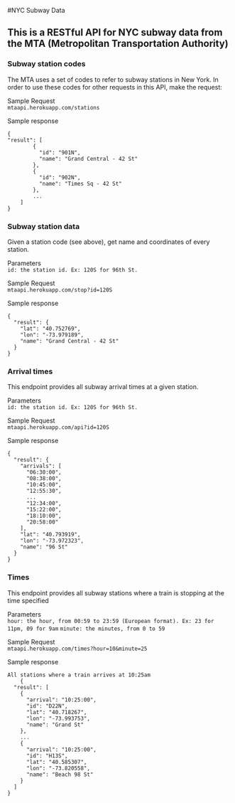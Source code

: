 #NYC Subway Data

## This is a RESTful API for NYC subway data from the MTA (Metropolitan Transportation Authority)

### Subway station codes
The MTA uses a set of codes to refer to subway stations in New York. In order to use these codes for other requests in this API, make the request:

Sample Request  
`mtaapi.herokuapp.com/stations`

Sample response
```
{ 
"result": [
	    {
	      "id": "901N", 
	      "name": "Grand Central - 42 St"
	    }, 
	    {
	      "id": "902N", 
	      "name": "Times Sq - 42 St"
	    }, 
	    ...
	]
}
```

### Subway station data
Given a station code (see above), get name and coordinates of every station.

Parameters  
`id: the station id. Ex: 120S for 96th St.`

Sample Request  
`mtaapi.herokuapp.com/stop?id=120S`

Sample response
```
{
  "result": {
    "lat": "40.752769", 
    "lon": "-73.979189", 
    "name": "Grand Central - 42 St"
  }
}
```

### Arrival times

This endpoint provides all subway arrival times at a given station.

Parameters  
`id: the station id. Ex: 120S for 96th St.`

Sample Request  
`mtaapi.herokuapp.com/api?id=120S`

Sample response
```
{
  "result": {
    "arrivals": [
      "06:30:00", 
      "08:38:00", 
      "10:45:00", 
      "12:55:30", 
      ...
      "12:34:00", 
      "15:22:00", 
      "18:10:00", 
      "20:58:00"
    ], 
    "lat": "40.793919", 
    "lon": "-73.972323", 
    "name": "96 St"
  }
}
```

### Times

This endpoint provides all subway stations where a train is stopping at the time specified

Parameters  
`hour: the hour, from 00:59 to 23:59 (European format). Ex: 23 for 11pm, 09 for 9am`
`minute: the minutes, from 0 to 59`

Sample Request  
`mtaapi.herokuapp.com/times?hour=10&minute=25`

Sample response
```
All stations where a train arrives at 10:25am
	{
  "result": [
    {
      "arrival": "10:25:00", 
      "id": "D22N", 
      "lat": "40.718267", 
      "lon": "-73.993753", 
      "name": "Grand St"
    }, 
    ...
    {
      "arrival": "10:25:00", 
      "id": "H13S", 
      "lat": "40.585307", 
      "lon": "-73.820558", 
      "name": "Beach 98 St"
    }
  ]
}
```
